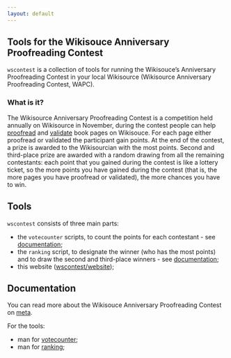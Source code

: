 ```yaml
---
layout: default
---
```


## Tools for the Wikisouce Anniversary Proofreading Contest

`wscontest` is a collection of tools for running the Wikisouce’s Anniversary Proofreading Contest in your local Wikisource (Wikisource Anniversary Proofreading Contest, WAPC).

### What is it?

The Wikisource Anniversary Proofreading Contest is a competition held annually on Wikisource in November, during the contest people can help [proofread](https://en.wikisource.org/wiki/Help:Proofread) and [validate](https://en.wikisource.org/wiki/Help:Beginner%27s_guide_to_validation) book pages on Wikisouce. For each page either proofread or validated the participant gain points.
At the end of the contest, a prize is awarded to the Wikisourcian with the most points. Second and third-place prize are awarded with a random drawing from all the remaining contestants: each point that you gained during the contest is like a lottery ticket, so the more points you have gained during the contest (that is, the more pages you have proofread or validated), the more chances you have to win.

## Tools

`wscontest` consists of three main parts:
* the `votecounter` scripts, to count the points for each contestant - see [documentation](man_votecounter.html);
* the `ranking` script, to designate the winner (who has the most points) and to draw the second and third-place winners - see [documentation](man_ranking.html);
* this website ([wscontest/website](https://github.com/wscontest/website));

## Documentation

You can read more about the Wikisouce Anniversary Proofreading Contest on [meta](https://meta.wikimedia.org/wiki/Wikisource_anniversary_proofreading_contest).

For the tools:
* man for [votecounter](man_votecounter.html);
* man for [ranking](man_ranking.html);